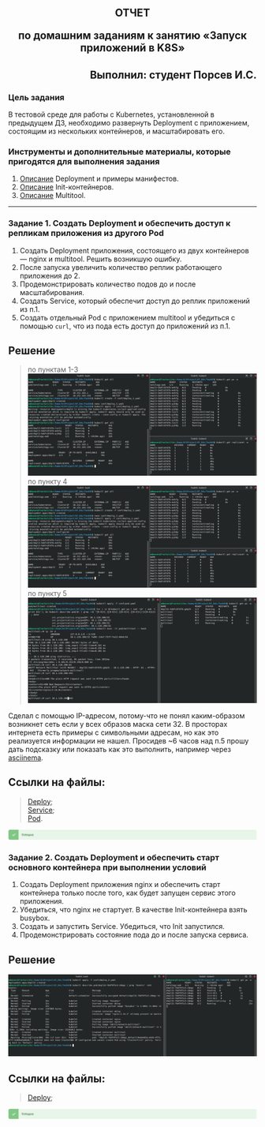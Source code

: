 
## <p style="text-align: center;">ОТЧЕТ</p> <p style="text-align: center;">по домашним заданиям к занятию «Запуск приложений в K8S»</p>
## <p style="text-align: right;">Выполнил: студент Порсев И.С.</p>

### Цель задания

В тестовой среде для работы с Kubernetes, установленной в предыдущем ДЗ, необходимо развернуть Deployment с приложением, состоящим из нескольких контейнеров, и масштабировать его.

### Инструменты и дополнительные материалы, которые пригодятся для выполнения задания

1. [Описание](https://kubernetes.io/docs/concepts/workloads/controllers/deployment/) Deployment и примеры манифестов.
2. [Описание](https://kubernetes.io/docs/concepts/workloads/pods/init-containers/) Init-контейнеров.
3. [Описание](https://github.com/wbitt/Network-MultiTool) Multitool.

------

### Задание 1. Создать Deployment и обеспечить доступ к репликам приложения из другого Pod

1. Создать Deployment приложения, состоящего из двух контейнеров — nginx и multitool. Решить возникшую ошибку.
2. После запуска увеличить количество реплик работающего приложения до 2.
3. Продемонстрировать количество подов до и после масштабирования.
4. Создать Service, который обеспечит доступ до реплик приложений из п.1.
5. Создать отдельный Pod с приложением multitool и убедиться с помощью `curl`, что из пода есть доступ до приложений из п.1.

## Решение
> по пунктам 1-3
![localImage](./screen_VII.03_1.png)    
> по пункту 4
![localImage](./screen_VII.03_2.png) 
> по пункту 5
![localImage](./screen_VII.03_3.png) 

Сделал с помощью IP-адресом, потому-что не понял каким-образом возникнет сеть если у всех образов маска сети 32. 
В просторах интернета есть примеры с символьными адресам, но как это реализуется информации не нашел. 
Просидев ~6 часов над п.5 прошу дать подсказку или показать как это выполнить, например через [asciinema](https://asciinema.org/).

## Ссылки на файлы:
>[Deploy](./conf/deploy_1.yaml);    
>[Service](./conf/service_1.yaml);   
>[Pod](./conf/pod.yaml).   

![localImage](./Yes.png)


### Задание 2. Создать Deployment и обеспечить старт основного контейнера при выполнении условий

1. Создать Deployment приложения nginx и обеспечить старт контейнера только после того, как будет запущен сервис этого приложения.
2. Убедиться, что nginx не стартует. В качестве Init-контейнера взять busybox.
3. Создать и запустить Service. Убедиться, что Init запустился.
4. Продемонстрировать состояние пода до и после запуска сервиса.

## Решение

![localImage](./screen_VII.03_5.png)    

## Ссылки на файлы:
>[Deploy](./conf/deploy_2.yaml);     

![localImage](./Yes.png)